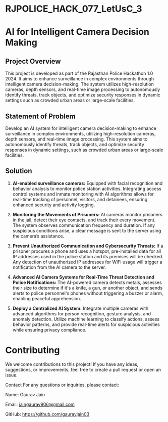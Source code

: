 # RJPOLICE_HACK_077_LetUsC_3

# AI for Intelligent Camera Decision Making

## Project Overview
This project is developed as part of the Rajasthan Police Hackathon 1.0 2024. It aims to enhance surveillance in complex environments through intelligent camera decision-making. The system utilizes high-resolution cameras, depth sensors, and real-time image processing to autonomously identify threats, track objects, and optimize security responses in dynamic settings such as crowded urban areas or large-scale facilities.

## Statement of Problem
Develop an AI system for intelligent camera decision-making to enhance surveillance in complex environments, utilizing high-resolution cameras, depth sensors, and real-time image processing. This system aims to autonomously identify threats, track objects, and optimize security responses in dynamic settings, such as crowded urban areas or large-scale facilities.

## Solution
1. **AI-enabled surveillance cameras:**
   Equipped with facial recognition and behavior analysis to monitor police station activities. Integrating access control systems and inmate monitoring with AI algorithms allows for real-time tracking of personnel, visitors, and detainees, ensuring enhanced security and activity logging.

2. **Monitoring the Movements of Prisoners:**
   AI cameras monitor prisoners in the jail, detect their eye contacts, and track their every movement. The system observes communication frequency and duration. If any suspicious conditions arise, a clear message is sent to the server using the camera’s assistance.

3. **Prevent Unauthorized Communication and Cybersecurity Threats:**
   If a prisoner procures a phone and uses a hotspot, pre-installed data for all IP addresses used in the police station and its premises will be checked. Any detection of unauthorized IP addresses for WiFi usage will trigger a notification from the AI camera to the server.

4. **Advanced AI Camera Systems for Real-Time Threat Detection and Police Notifications:**
   The AI-powered camera detects metals, assesses their size to determine if it's a knife, a gun, or another object, and sends alerts to police personnel's phones without triggering a buzzer or alarm, enabling peaceful apprehension.

5. **Deploy a Centralized AI System:**
   Integrate multiple cameras with advanced algorithms for person recognition, gesture analysis, and anomaly detection. Utilize machine learning to classify actions, assess behavior patterns, and provide real-time alerts for suspicious activities while ensuring privacy compliance.

   
# Contributing
We welcome contributions to this project! If you have any ideas, suggestions, or improvements, feel free to create a pull request or open an issue.


Contact
For any questions or inquiries, please contact:

Name: Gaurav Jain

Email: jaingaurav906@gmail.com

GitHub: https://github.com/gauravjain03
